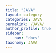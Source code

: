 ```yaml
---
title: "JAVA"
layout: category
categories: JAVA
permalink: /JAVA/
author_profile: true
sidebar:
    nav: "docs"
taxonomy: JAVA
---
```

